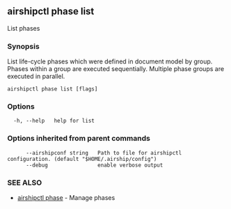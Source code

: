 ## airshipctl phase list

List phases

### Synopsis

List life-cycle phases which were defined in document model by group.
Phases within a group are executed sequentially. Multiple phase groups
are executed in parallel.


```
airshipctl phase list [flags]
```

### Options

```
  -h, --help   help for list
```

### Options inherited from parent commands

```
      --airshipconf string   Path to file for airshipctl configuration. (default "$HOME/.airship/config")
      --debug                enable verbose output
```

### SEE ALSO

* [airshipctl phase](airshipctl_phase.md)	 - Manage phases

